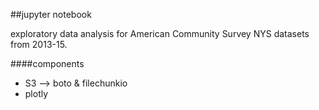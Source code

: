 ##jupyter notebook

exploratory data analysis for American Community Survey NYS datasets from 2013-15.

####components
+ S3 --> boto & filechunkio
+ plotly
